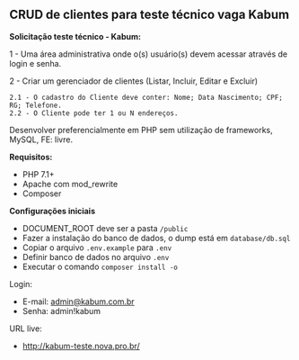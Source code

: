 ## CRUD de clientes para teste técnico vaga Kabum

**Solicitação teste técnico - Kabum:**

1 - Uma área administrativa onde o(s) usuário(s) devem acessar através de login e senha.

2 - Criar um gerenciador de clientes (Listar, Incluir, Editar e Excluir)

    2.1 - O cadastro do Cliente deve conter: Nome; Data Nascimento; CPF; RG; Telefone.
    2.2 - O Cliente pode ter 1 ou N endereços.

Desenvolver preferencialmente em PHP sem utilização de frameworks, MySQL, FE: livre.  

**Requisitos:**
- PHP 7.1+
- Apache com mod_rewrite
- Composer

**Configurações iniciais**
- DOCUMENT_ROOT deve ser a pasta ```/public```
- Fazer a instalação do banco de dados, o dump está em ```database/db.sql```
- Copiar o arquivo ```.env.example``` para ```.env```
- Definir banco de dados no arquivo ```.env```
- Executar o comando ```composer install -o```

Login:
- E-mail: admin@kabum.com.br
- Senha: admin!kabum

URL live:

- http://kabum-teste.nova.pro.br/
